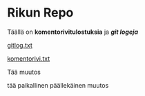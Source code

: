 

# Rikun Repo

Täällä on **komentorivitulostuksia** ja ***git logeja***

[gitlog.txt](https://github.com/SuperTLP/ot-harjoitustyo/blob/master/laskarit/viikko1/gitlog.txt)

[komentorivi.txt](https://github.com/SuperTLP/ot-harjoitustyo/blob/master/laskarit/viikko1/komentorivi.txt)

Tää muutos

tää paikallinen päällekäinen muutos
